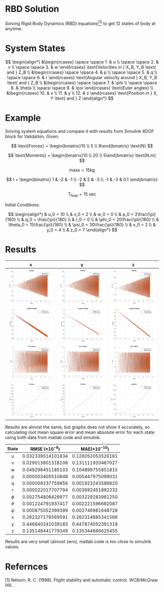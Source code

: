 # RBD Solution

Solving Rigid Body Dynamics (RBD) equations[$^{[1]}$](#refernces) to get 12 states of body at anytime.

# System States

$$
\begin{align*}
&\begin{rcases}
\space \space 1. & u \\ 
\space \space 2. & v \\ 
\space \space 3. & w
\end{rcases} 
\text{Velocities in } X_B, Y_B \text{ and }  Z_B \\
&\begin{rcases} 
\space \space 4. & p \\ 
\space \space 5. & q \\ 
\space \space 6. & r
\end{rcases}
\text{Angular velocity around } X_B, Y_B \text{ and } Z_B \\ 
&\begin{rcases}
\space \space 7. & \phi \\ 
\space \space 8. & \theta \\ 
\space \space 9. & \psi
\end{rcases}
\text{Euler angles} \\ 
&\begin{rcases}
10. & x \\ 
11. & y \\ 
12. & z
\end{rcases}
\text{Position in } X, Y \text{ and } Z
\end{align*}
$$

# Example

Solving system equations and compare it with results from Simulink 6DOF block for Validation. Given:

$$
\text{Forces} = \begin{bmatrix}10 \\ 5 \\ 9\end{bmatrix} \text{N}
$$

$$
\text{Moments} = \begin{bmatrix}10 \\ 20 \\ 5\end{bmatrix} \text{N.m}
$$

$$
\text{mass} = 15 \text{kg}
$$

$$
I = \begin{bmatrix} 
    1  & -2 & -1 \\
    -2 &  5 & -3 \\
    -1 & -3 & 0.1
 \end{bmatrix}
$$

$$
T_\text{final} = 15 \text{ sec}
$$

Initial Conditions:

$$
\begin{align*}
& u_0      = 10                \\ 
& v_0      = 2                 \\ 
& w_0      = 0                 \\
& p_0      = 2\frac{\pi}{180}  \\ 
& q_0      = \frac{\pi}{180}   \\ 
& r_0      = 0                 \\
& \phi_0   = 20\frac{\pi}{180} \\ 
& \theta_0 = 15\frac{\pi}{180} \\ 
& \psi_0   = 30\frac{\pi}{180} \\
& x_0      = 2                 \\ 
& y_0      = 4                 \\ 
& z_0      = 7                 
\end{align*}
$$

# Results

|                  x                  |                  y                  |                  z                  |
| :---------------------------------: | :---------------------------------: | :---------------------------------: |
| ![u figure](../Images/RBD_fig1.svg) | ![v figure](../Images/RBD_fig2.svg) | ![w figure](../Images/RBD_fig3.svg) |
| ![p figure](../Images/RBD_fig4.svg) | ![q figure](../Images/RBD_fig5.svg) | ![r figure](../Images/RBD_fig6.svg) |
| ![phi figure](../Images/RBD_fig7.svg) | ![theta figure](../Images/RBD_fig8.svg) | ![psi figure](../Images/RBD_fig9.svg) |
| ![x figure](../Images/RBD_fig10.svg) | ![y figure](../Images/RBD_fig11.svg) | ![z figure](../Images/RBD_fig12.svg) |

Results are almost the same, but graphs does not show it accurately, so calculating root mean square error and mean absolute error for each state using both data from matlab code and simulink.

|  State   | RMSE $\left(\times 10^{-8}\right)$ | MAE$\left(\times 10^{-10}\right)$ |
| :------: | ---------------------------------- | --------------------------------- |
|    u     | 0.032339514101834                  | 0.128052053526161                 |
|    v     | 0.029013801318108                  | 0.131111920467027                 |
|    w     | 0.049296451185103                  | 0.104899755851815                 |
|    p     | 0.000003405510848                  | 0.005447975099031                 |
|    q     | 0.000009237759856                  | 0.001923243586620                 |
|    r     | 0.000022017707794                  | 0.003692451892232                 |
|  $\phi$  | 0.002754806426977                  | 0.003229283961250                 |
| $\theta$ | 0.001224791937417                  | 0.002221596682087                 |
|  $\psi$  | 0.000875052399399                  | 0.002746981648728                 |
|    x     | 0.262327176569591                  | 0.262314885341566                 |
|    y     | 0.446840241039183                  | 0.447874052391318                 |
|    z     | 0.135148441779349                  | 0.135344666625455                 |

Results are very small (almost zero), matlab code is too close to simulink values.

# Refernces

[1] Nelson, R. C. (1998). Flight stability and automatic control. WCB/McGraw Hill. 